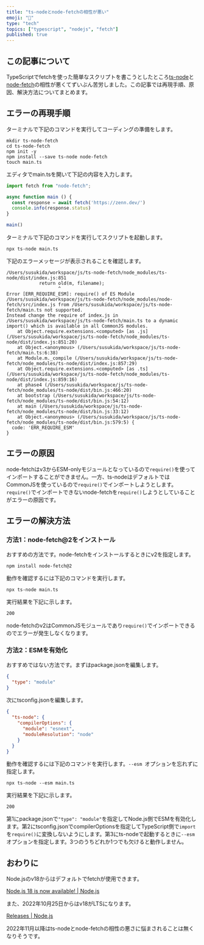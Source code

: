 ```yaml
---
title: "ts-nodeとnode-fetchの相性が悪い"
emoji: "🔌"
type: "tech"
topics: ["typescript", "nodejs", "fetch"]
published: true
---
```




## この記事について

TypeScriptでfetchを使った簡単なスクリプトを書こうとしたところ[ts-node](https://www.npmjs.com/package/ts-node)と[node-fetch](https://www.npmjs.com/package/node-fetch)の相性が悪くてずいぶん苦労しました。この記事では再現手順、原因、解決方法についてまとめます。



## エラーの再現手順

ターミナルで下記のコマンドを実行してコーディングの準備をします。

```shell
mkdir ts-node-fetch
cd ts-node-fetch
npm init -y
npm install --save ts-node node-fetch
touch main.ts
```

エディタでmain.tsを開いて下記の内容を入力します。

```ts:main.ts
import fetch from "node-fetch";

async function main () {
  const response = await fetch('https://zenn.dev/')
  console.info(response.status)
}

main()
```

ターミナルで下記のコマンドを実行してスクリプトを起動します。

```shell
npx ts-node main.ts
```

下記のエラーメッセージが表示されることを確認します。

```
/Users/susukida/workspace/js/ts-node-fetch/node_modules/ts-node/dist/index.js:851
            return old(m, filename);
                   ^
Error [ERR_REQUIRE_ESM]: require() of ES Module /Users/susukida/workspace/js/ts-node-fetch/node_modules/node-fetch/src/index.js from /Users/susukida/workspace/js/ts-node-fetch/main.ts not supported.
Instead change the require of index.js in /Users/susukida/workspace/js/ts-node-fetch/main.ts to a dynamic import() which is available in all CommonJS modules.
    at Object.require.extensions.<computed> [as .js] (/Users/susukida/workspace/js/ts-node-fetch/node_modules/ts-node/dist/index.js:851:20)
    at Object.<anonymous> (/Users/susukida/workspace/js/ts-node-fetch/main.ts:6:38)
    at Module.m._compile (/Users/susukida/workspace/js/ts-node-fetch/node_modules/ts-node/dist/index.js:857:29)
    at Object.require.extensions.<computed> [as .ts] (/Users/susukida/workspace/js/ts-node-fetch/node_modules/ts-node/dist/index.js:859:16)
    at phase4 (/Users/susukida/workspace/js/ts-node-fetch/node_modules/ts-node/dist/bin.js:466:20)
    at bootstrap (/Users/susukida/workspace/js/ts-node-fetch/node_modules/ts-node/dist/bin.js:54:12)
    at main (/Users/susukida/workspace/js/ts-node-fetch/node_modules/ts-node/dist/bin.js:33:12)
    at Object.<anonymous> (/Users/susukida/workspace/js/ts-node-fetch/node_modules/ts-node/dist/bin.js:579:5) {
  code: 'ERR_REQUIRE_ESM'
}
```



## エラーの原因

node-fetchはv3からESM-onlyモジュールとなっているので`require()`を使ってインポートすることができません。一方、ts-nodeはデフォルトではCommonJSを使っているので`require()`でインポートしようとします。`require()`でインポートできないnode-fetchを`require()`しようとしていることがエラーの原因です。



## エラーの解決方法

### 方法1：node-fetch@2をインストール

おすすめの方法です。node-fetchをインストールするときにv2を指定します。

```shell
npm install node-fetch@2
```

動作を確認するには下記のコマンドを実行します。

```shell
npx ts-node main.ts
```

実行結果を下記に示します。

```
200
```

node-fetchのv2はCommonJSモジュールであり`require()`でインポートできるのでエラーが発生しなくなります。

### 方法2：ESMを有効化

おすすめではない方法です。まずはpackage.jsonを編集します。

```json:package.json
{
  "type": "module"
}
```

次にtsconfig.jsonを編集します。

```json:tsconfig.json
{
  "ts-node": {
    "compilerOptions": {
      "module": "esnext",
      "moduleResolution": "node"
    }
  }
}
```

動作を確認するには下記のコマンドを実行します。`--esm `オプションを忘れずに指定します。

```shell
npx ts-node --esm main.ts
```

実行結果を下記に示します。

```
200
```

第1にpackage.jsonで`"type": "module"`を指定してNode.js側でESMを有効化します。第2にtsconfig.jsonでcompilerOptionsを指定してTypeScript側で`import`を`require()`に変換しないようにします。第3にts-nodeで起動するときに`--esm`オプションを指定します。3つのうちどれか1つでも欠けると動作しません。



## おわりに

Node.jsのv18からはデフォルトでfetchが使用できます。

[Node.js 18 is now available! | Node.js](https://nodejs.org/de/blog/announcements/v18-release-announce/)

また、2022年10月25日からはv18がLTSになります。

[Releases | Node.js](https://nodejs.org/en/about/releases/)

2022年11月以降はts-nodeとnode-fetchの相性の悪さに悩まされることは無くなりそうです。
